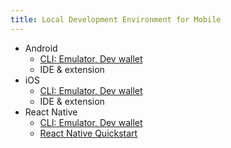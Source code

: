 ```yaml
---
title: Local Development Environment for Mobile
---
```

- Android
  - [CLI: Emulator, Dev wallet](../../../tooling/fcl-dev-wallet/overview.md)
  - IDE & extension
- iOS
  - [CLI: Emulator, Dev wallet](../../../tooling/fcl-dev-wallet/overview.md)
  - IDE & extension
- React Native
  - [CLI: Emulator, Dev wallet](../../../tooling/fcl-dev-wallet/overview.md)
  - [React Native Quickstart](../react-native-quickstart.mdx)